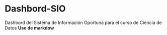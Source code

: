 # Dashbord-SIO
Dashbord del Sistema de Información Oportuna para el curso de Ciencia de Datos
**Uso de markdow**

